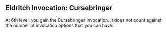 ## Eldritch Invocation: Cursebringer
At 6th level, you gain the Cursebringer invocation.
It does not count against the number of invocation options that you can have.
